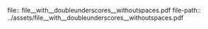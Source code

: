 file:: file__with__doubleunderscores__withoutspaces.pdf
file-path:: ../assets/file__with__doubleunderscores__withoutspaces.pdf
